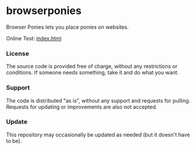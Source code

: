 # browserponies

Browser Ponies lets you place ponies on websites.

Online Test: [index.html](https://jackiewaltryan.github.io/browserponies/index.html)

### License

The source code is provided free of charge, without any restrictions or conditions.  If someone needs something, take it and do what you want.

### Support

The code is distributed "as is", without any support and requests for pulling. Requests for updating or improvements are also not accepted.

### Update

This repository may occasionally be updated as needed (but it doesn't have to be).
